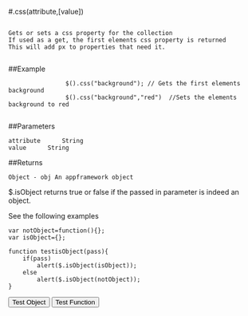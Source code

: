 
#.css(attribute,[value])

```

Gets or sets a css property for the collection
If used as a get, the first elements css property is returned
This will add px to properties that need it.
                
```

##Example

```
                $().css("background"); // Gets the first elements background
                $().css("background","red")  //Sets the elements background to red
                
```



##Parameters
```
attribute      String
value      String

```

##Returns
```
Object - obj An appframework object
```

$.isObject returns true or false if the passed in parameter is indeed an object.

See the following examples


```
var notObject=function(){};
var isObject={};

function testisObject(pass){
	if(pass)
		alert($.isObject(isObject));
	else
		alert($.isObject(notObject));
}
```

<script>
var notObject={};
var isObject=function(){};

var notObject=function(){};
var isObject={};

function testisObject(pass){
	if(pass)
		alert($.isObject(isObject));
	else
		alert($.isObject(notObject));
}

</script>

<input type="button" onclick="testisObject(true)" value="Test Object"/> <input type="button" onclick="testisObject(false)" value="Test Function"/>           

